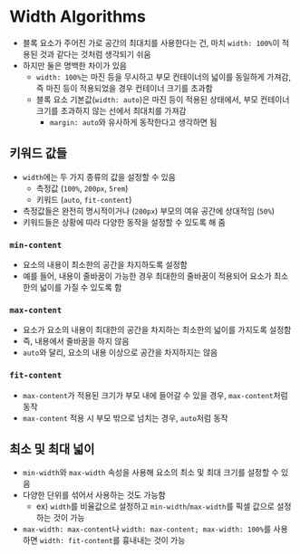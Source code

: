 # Width Algorithms

- 블록 요소가 주어진 가로 공간의 최대치를 사용한다는 건, 마치 `width: 100%`이 적용된 것과 같다는 것처럼 생각되기 쉬움
- 하지만 둘은 명백한 차이가 있음
  - `width: 100%`는 마진 등을 무시하고 부모 컨테이너의 넓이를 동일하게 가져감, 즉 마진 등이 적용되었을 경우 컨테이너 크기를 초과함
  - 블록 요소 기본값(`width: auto`)은 마진 등이 적용된 상태에서, 부모 컨테이너 크기를 초과하지 않는 선에서 최대치를 가져감
    - `margin: auto`와 유사하게 동작한다고 생각하면 됨

## 키워드 값들

- `width`에는 두 가지 종류의 값을 설정할 수 있음
  - 측정값 (`100%`, `200px`, `5rem`)
  - 키워드 (`auto`, `fit-content`)
- 측정값들은 완전히 명시적이거나 (`200px`) 부모의 여유 공간에 상대적임 (`50%`)
- 키워드들은 상황에 따라 다양한 동작을 설정할 수 있도록 해 줌

### `min-content`

- 요소의 내용이 최소한의 공간을 차지하도록 설정함
- 예를 들어, 내용이 줄바꿈이 가능한 경우 최대한의 줄바꿈이 적용되어 요소가 최소한의 넓이를 가질 수 있도록 함

### `max-content`

- 요소가 요소의 내용이 최대한의 공간을 차지하는 최소한의 넓이를 가지도록 설정함
- 즉, 내용에서 줄바꿈을 하지 않음
- `auto`와 달리, 요소의 내용 이상으로 공간을 차지하지는 않음

### `fit-content`
- `max-content`가 적용된 크기가 부모 내에 들어갈 수 있을 경우, `max-content`처럼 동작
- `max-content` 적용 시 부모 밖으로 넘치는 경우, `auto`처럼 동작

## 최소 및 최대 넓이

- `min-width`와 `max-width` 속성을 사용해 요소의 최소 및 최대 크기를 설정할 수 있음
- 다양한 단위를 섞어서 사용하는 것도 가능함
  - ex) `width`를 비율값으로 설정하고 `min-width`/`max-width`를 픽셀 값으로 설정하는 것이 가능
- `max-width: max-content`나 `width: max-content; max-width: 100%`를 사용하면 `width: fit-content`를 흉내내는 것이 가능
